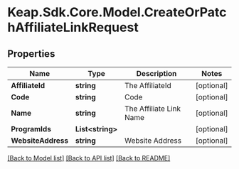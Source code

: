 # Keap.Sdk.Core.Model.CreateOrPatchAffiliateLinkRequest

## Properties

Name | Type | Description | Notes
------------ | ------------- | ------------- | -------------
**AffiliateId** | **string** | The AffiliateId | [optional] 
**Code** | **string** | Code | [optional] 
**Name** | **string** | The Affiliate Link Name | [optional] 
**ProgramIds** | **List&lt;string&gt;** |  | [optional] 
**WebsiteAddress** | **string** | Website Address | [optional] 

[[Back to Model list]](../README.md#documentation-for-models) [[Back to API list]](../README.md#documentation-for-api-endpoints) [[Back to README]](../README.md)

